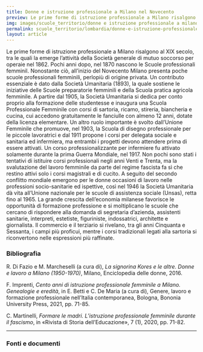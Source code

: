 ```yaml
---
title: Donne e istruzione professionale a Milano nel Novecento
preview: Le prime forme di istruzione professionale a Milano risalgono al XIX secolo, tra le quali la emerge l’attività della Società generale di mutuo soccorso per operaie nel 1862. Pochi anni dopo, nel 1870 nascono le Scuole professionali femminili.
img: images/scuole_territorio/donne e istruzione professionale a milano-1.jpg
permalink: scuole_territorio/lombardia/donne-e-istruzione-professionale-a-milano
layout: article
---
```


Le prime forme di istruzione professionale a Milano risalgono al XIX secolo, tra le quali la emerge l’attività della Società generale di mutuo soccorso per operaie nel 1862. Pochi anni dopo, nel 1870 nascono le Scuole professionali femminil.
Nonostante ciò, all’inizio del Novecento Milano presenta poche scuole professionali femminili, perlopiù di origine privata. Un contributo essenziale è dato dalla Società Umanitaria (1893), la quale sostiene le iniziative delle Scuole preparatorie femminili e della Scuola pratica agricola femminile. A partire dal 1905, la Società Umanitaria si dedica per conto proprio alla formazione delle studentesse e inaugura una Scuola Professionale Femminile con corsi di sartoria, ricamo, stireria, biancheria e cucina, cui accedono gratuitamente le fanciulle con almeno 12 anni, dotate della licenza elementare.
Un altro ruolo importante è svolto dall’Unione Femminile che promuove, nel 1903, la Scuola di disegno professionale per le piccole lavoratrici e dal 1911 propone i corsi per delegata sociale e sanitaria ed infermiera, ma entrambi i progetti devono attendere prima di essere attivati. Un corso professionalizzante per infermiere fu attivato solamente durante la prima Guerra Mondiale, nel 1917.
Non pochi sono stati i tentativi di istituire corsi professionali negli anni Venti e Trenta, ma la svalutazione del lavoro femminile da parte del regime fascista fa sì che restino attivi solo i corsi magistrali e di cucito.
A seguito del secondo conflitto mondiale emergono per le donne occasioni di lavoro nelle professioni socio-sanitarie ed ispettive, così nel 1946 la Società Umanitaria dà vita all’Unione nazionale per le scuole di assistenza sociale (Unsas), retta fino al 1965. La grande crescita dell’economia milanese favorisce le opportunità di formazione professione e si moltiplicano le scuole che cercano di rispondere alla domanda di segretaria d’azienda, assistenti sanitarie, interpreti, estetiste, figuriniste, indossatrici, architette e giornalista. Il commercio e il terziario si rivelano, tra gli anni Cinquanta e Sessanta, i campi  più proficui, mentre i corsi tradizionali legati alla sartoria si riconvertono nelle espressioni più raffinate.


### Bibliografia

R. Di Fazio e M. Marcheselli (a cura di), *La signorina Kores e le altre. Donne e lavoro a Milano (1950-1970)*, Milano, Enciclopedia delle donne, 2016.

F. Imprenti, *Cento anni di istruzione professionale femminile a Milano. Genealogie e eredità*, in E. Betti e C. De Maria (a cura di), Genere, lavoro e formazione professionale nell’Italia contemporanea, Bologna, Bononia University Press, 2021, pp. 71-85.

C. Martinelli, *Formare le madri. L’istruzione professionale femminile durante il fascismo*, in «Rivista di Storia dell’Educazione», 7 (1), 2020, pp. 71-82.

---

### Fonti e documenti
